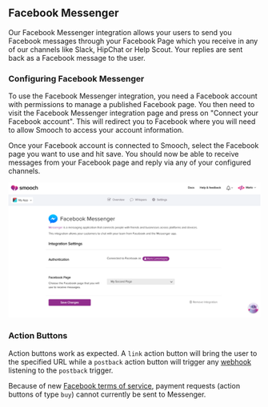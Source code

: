 ## Facebook Messenger

Our Facebook Messenger integration allows your users to send you Facebook messages through your Facebook Page which you receive in any of our channels like Slack, HipChat or Help Scout. Your replies are sent back as a Facebook message to the user.

### Configuring Facebook Messenger

To use the Facebook Messenger integration, you need a Facebook account with permissions to manage a published Facebook page. You then need to visit the Facebook Messenger integration page and press on "Connect your Facebook account". This will redirect you to Facebook where you will need to allow Smooch to access your account information.

Once your Facebook account is connected to Smooch, select the Facebook page you want to use and hit save. You should now be able to receive messages from your Facebook page and reply via any of your configured channels.

![Facebook Messenger Integration Page Settings](/images/messenger_settings.png)


### Action Buttons

Action buttons work as expected. A `link` action button will bring the user to the specified URL while a `postback` action button will trigger any [webhook](/rest#webhooks) listening to the `postback` trigger.

Because of new [Facebook terms of service](https://developers.facebook.com/policy/#messengerplatform), payment requests (action buttons of type `buy`) cannot currently be sent to Messenger.
